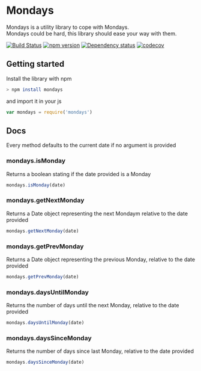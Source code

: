 # Mondays

Mondays is a utility library to cope with Mondays.  
Mondays could be hard, this library should ease your way with them.


[![Build Status](https://travis-ci.org/cedmax/mondays.svg?branch=master)](https://travis-ci.org/cedmax/mondays)
[![npm version](https://badge.fury.io/js/mondays.svg)](https://badge.fury.io/js/mondays)
[![Dependency status](https://david-dm.org/cedmax/mondays.svg)](https://david-dm.org)
[![codecov](https://codecov.io/gh/cedmax/mondays/branch/master/graph/badge.svg)](https://codecov.io/gh/cedmax/mondays)


## Getting started

Install the library with npm

```sh
> npm install mondays
```

and import it in your js

```js
var mondays = require('mondays')
```

## Docs
Every method defaults to the current date if no argument is provided

### mondays.isMonday
Returns a boolean stating if the date provided is a Monday

```js
mondays.isMonday(date)
```

### mondays.getNextMonday
Returns a Date object representing the next Mondaym relative to the date provided

```js
mondays.getNextMonday(date)
```

### mondays.getPrevMonday
Returns a Date object representing the previous Monday, relative to the date provided

```js
mondays.getPrevMonday(date)
```
### mondays.daysUntilMonday
Returns the number of days until the next Monday, relative to the date provided 

```js
mondays.daysUntilMonday(date)
```
### mondays.daysSinceMonday 
Returns the number of days since last Monday, relative to the date provided 

```js
mondays.daysSinceMonday(date)
```

